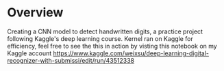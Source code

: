 # Overview
Creating a CNN model to detect handwritten digits, a practice project following Kaggle's deep learning course. Kernel ran on Kaggle for efficiency, feel free to see the this in action by visting this notebook on my Kaggle account https://www.kaggle.com/weixsu/deep-learning-digital-recognizer-with-submissi/edit/run/43512338
